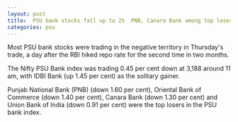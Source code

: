 ```yaml
---
layout: post
title:  PSU bank stocks fall up to 2%  PNB, Canara Bank among top losers  
categories: psu
---
```


 

 Most PSU bank stocks were trading in the negative territory in Thursday's trade, a day after the RBI hiked repo rate for the second time in two months. 

The Nifty PSU Bank index was trading 0.45 per cent down at 3,188 around 11 am, with IDBI Bank (up 1.45 per cent) as the solitary gainer. 

Punjab National Bank (PNB) (down 1.60 per cent), Oriental Bank of Commerce (down 1.40 per cent), Canara Bank (down 1.30 per cent) and Union Bank of India (down 0.91 per cent) were the top losers in the PSU bank index. 